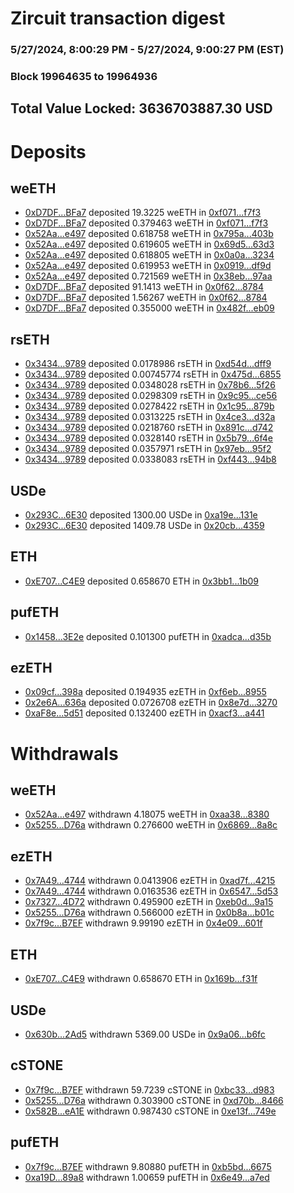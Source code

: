 # Zircuit transaction digest
### 5/27/2024, 8:00:29 PM - 5/27/2024, 9:00:27 PM (EST)
### Block 19964635 to 19964936

## Total Value Locked: 3636703887.30 USD

# Deposits
## weETH
- [0xD7DF...BFa7](https://etherscan.io/address/0xD7DF7E085214743530afF339aFC420c7c720BFa7) deposited 19.3225 weETH in [0xf071...f7f3](https://etherscan.io/tx/0xD7DF7E085214743530afF339aFC420c7c720BFa7)
- [0xD7DF...BFa7](https://etherscan.io/address/0xD7DF7E085214743530afF339aFC420c7c720BFa7) deposited 0.379463 weETH in [0xf071...f7f3](https://etherscan.io/tx/0xD7DF7E085214743530afF339aFC420c7c720BFa7)
- [0x52Aa...e497](https://etherscan.io/address/0x52Aa899454998Be5b000Ad077a46Bbe360F4e497) deposited 0.618758 weETH in [0x795a...403b](https://etherscan.io/tx/0x52Aa899454998Be5b000Ad077a46Bbe360F4e497)
- [0x52Aa...e497](https://etherscan.io/address/0x52Aa899454998Be5b000Ad077a46Bbe360F4e497) deposited 0.619605 weETH in [0x69d5...63d3](https://etherscan.io/tx/0x52Aa899454998Be5b000Ad077a46Bbe360F4e497)
- [0x52Aa...e497](https://etherscan.io/address/0x52Aa899454998Be5b000Ad077a46Bbe360F4e497) deposited 0.618805 weETH in [0x0a0a...3234](https://etherscan.io/tx/0x52Aa899454998Be5b000Ad077a46Bbe360F4e497)
- [0x52Aa...e497](https://etherscan.io/address/0x52Aa899454998Be5b000Ad077a46Bbe360F4e497) deposited 0.619953 weETH in [0x0919...df9d](https://etherscan.io/tx/0x52Aa899454998Be5b000Ad077a46Bbe360F4e497)
- [0x52Aa...e497](https://etherscan.io/address/0x52Aa899454998Be5b000Ad077a46Bbe360F4e497) deposited 0.721569 weETH in [0x38eb...97aa](https://etherscan.io/tx/0x52Aa899454998Be5b000Ad077a46Bbe360F4e497)
- [0xD7DF...BFa7](https://etherscan.io/address/0xD7DF7E085214743530afF339aFC420c7c720BFa7) deposited 91.1413 weETH in [0x0f62...8784](https://etherscan.io/tx/0xD7DF7E085214743530afF339aFC420c7c720BFa7)
- [0xD7DF...BFa7](https://etherscan.io/address/0xD7DF7E085214743530afF339aFC420c7c720BFa7) deposited 1.56267 weETH in [0x0f62...8784](https://etherscan.io/tx/0xD7DF7E085214743530afF339aFC420c7c720BFa7)
- [0xD7DF...BFa7](https://etherscan.io/address/0xD7DF7E085214743530afF339aFC420c7c720BFa7) deposited 0.355000 weETH in [0x482f...eb09](https://etherscan.io/tx/0xD7DF7E085214743530afF339aFC420c7c720BFa7)
## rsETH
- [0x3434...9789](https://etherscan.io/address/0x34349c5569e7B846c3558961552D2202760A9789) deposited 0.0178986 rsETH in [0xd54d...dff9](https://etherscan.io/tx/0x34349c5569e7B846c3558961552D2202760A9789)
- [0x3434...9789](https://etherscan.io/address/0x34349c5569e7B846c3558961552D2202760A9789) deposited 0.00745774 rsETH in [0x475d...6855](https://etherscan.io/tx/0x34349c5569e7B846c3558961552D2202760A9789)
- [0x3434...9789](https://etherscan.io/address/0x34349c5569e7B846c3558961552D2202760A9789) deposited 0.0348028 rsETH in [0x78b6...5f26](https://etherscan.io/tx/0x34349c5569e7B846c3558961552D2202760A9789)
- [0x3434...9789](https://etherscan.io/address/0x34349c5569e7B846c3558961552D2202760A9789) deposited 0.0298309 rsETH in [0x9c95...ce56](https://etherscan.io/tx/0x34349c5569e7B846c3558961552D2202760A9789)
- [0x3434...9789](https://etherscan.io/address/0x34349c5569e7B846c3558961552D2202760A9789) deposited 0.0278422 rsETH in [0x1c95...879b](https://etherscan.io/tx/0x34349c5569e7B846c3558961552D2202760A9789)
- [0x3434...9789](https://etherscan.io/address/0x34349c5569e7B846c3558961552D2202760A9789) deposited 0.0313225 rsETH in [0x4ce3...d32a](https://etherscan.io/tx/0x34349c5569e7B846c3558961552D2202760A9789)
- [0x3434...9789](https://etherscan.io/address/0x34349c5569e7B846c3558961552D2202760A9789) deposited 0.0218760 rsETH in [0x891c...d742](https://etherscan.io/tx/0x34349c5569e7B846c3558961552D2202760A9789)
- [0x3434...9789](https://etherscan.io/address/0x34349c5569e7B846c3558961552D2202760A9789) deposited 0.0328140 rsETH in [0x5b79...6f4e](https://etherscan.io/tx/0x34349c5569e7B846c3558961552D2202760A9789)
- [0x3434...9789](https://etherscan.io/address/0x34349c5569e7B846c3558961552D2202760A9789) deposited 0.0357971 rsETH in [0x97eb...95f2](https://etherscan.io/tx/0x34349c5569e7B846c3558961552D2202760A9789)
- [0x3434...9789](https://etherscan.io/address/0x34349c5569e7B846c3558961552D2202760A9789) deposited 0.0338083 rsETH in [0xf443...94b8](https://etherscan.io/tx/0x34349c5569e7B846c3558961552D2202760A9789)
## USDe
- [0x293C...6E30](https://etherscan.io/address/0x293C6937D8D82e05B01335F7B33FBA0c8e256E30) deposited 1300.00 USDe in [0xa19e...131e](https://etherscan.io/tx/0x293C6937D8D82e05B01335F7B33FBA0c8e256E30)
- [0x293C...6E30](https://etherscan.io/address/0x293C6937D8D82e05B01335F7B33FBA0c8e256E30) deposited 1409.78 USDe in [0x20cb...4359](https://etherscan.io/tx/0x293C6937D8D82e05B01335F7B33FBA0c8e256E30)
## ETH
- [0xE707...C4E9](https://etherscan.io/address/0xE7079AA77A22b19affCE1c497D6557BA4a4FC4E9) deposited 0.658670 ETH in [0x3bb1...1b09](https://etherscan.io/tx/0xE7079AA77A22b19affCE1c497D6557BA4a4FC4E9)
## pufETH
- [0x1458...3E2e](https://etherscan.io/address/0x14588708da4414bD24898B480edeb6C172C53E2e) deposited 0.101300 pufETH in [0xadca...d35b](https://etherscan.io/tx/0x14588708da4414bD24898B480edeb6C172C53E2e)
## ezETH
- [0x09cf...398a](https://etherscan.io/address/0x09cf6775DF815fdbe1ee120dfb510A6163A0398a) deposited 0.194935 ezETH in [0xf6eb...8955](https://etherscan.io/tx/0x09cf6775DF815fdbe1ee120dfb510A6163A0398a)
- [0x2e6A...636a](https://etherscan.io/address/0x2e6A936Aca16ea62B032B74C06bd6c53E6F8636a) deposited 0.0726708 ezETH in [0x8e7d...3270](https://etherscan.io/tx/0x2e6A936Aca16ea62B032B74C06bd6c53E6F8636a)
- [0xaF8e...5d51](https://etherscan.io/address/0xaF8e57f31Ce1437319a1A3bbDFa50Fe036eB5d51) deposited 0.132400 ezETH in [0xacf3...a441](https://etherscan.io/tx/0xaF8e57f31Ce1437319a1A3bbDFa50Fe036eB5d51)
# Withdrawals
## weETH
- [0x52Aa...e497](https://etherscan.io/address/0x52Aa899454998Be5b000Ad077a46Bbe360F4e497) withdrawn 4.18075 weETH in [0xaa38...8380](https://etherscan.io/tx/0x52Aa899454998Be5b000Ad077a46Bbe360F4e497)
- [0x5255...D76a](https://etherscan.io/address/0x525527DeF5bEC7b6151cF62aCb3B35cdb2e8D76a) withdrawn 0.276600 weETH in [0x6869...8a8c](https://etherscan.io/tx/0x525527DeF5bEC7b6151cF62aCb3B35cdb2e8D76a)
## ezETH
- [0x7A49...4744](https://etherscan.io/address/0x7A493Be5c2ce014cD049Bf178a1ac0Db1B434744) withdrawn 0.0413906 ezETH in [0xad7f...4215](https://etherscan.io/tx/0x7A493Be5c2ce014cD049Bf178a1ac0Db1B434744)
- [0x7A49...4744](https://etherscan.io/address/0x7A493Be5c2ce014cD049Bf178a1ac0Db1B434744) withdrawn 0.0163536 ezETH in [0x6547...5d53](https://etherscan.io/tx/0x7A493Be5c2ce014cD049Bf178a1ac0Db1B434744)
- [0x7327...4D72](https://etherscan.io/address/0x7327c8D601D05d66915B2A5f3F5c282148be4D72) withdrawn 0.495900 ezETH in [0xeb0d...9a15](https://etherscan.io/tx/0x7327c8D601D05d66915B2A5f3F5c282148be4D72)
- [0x5255...D76a](https://etherscan.io/address/0x525527DeF5bEC7b6151cF62aCb3B35cdb2e8D76a) withdrawn 0.566000 ezETH in [0x0b8a...b01c](https://etherscan.io/tx/0x525527DeF5bEC7b6151cF62aCb3B35cdb2e8D76a)
- [0x7f9c...B7EF](https://etherscan.io/address/0x7f9c8F1CFc05709d5Db4481FE112c508Cf65B7EF) withdrawn 9.99190 ezETH in [0x4e09...601f](https://etherscan.io/tx/0x7f9c8F1CFc05709d5Db4481FE112c508Cf65B7EF)
## ETH
- [0xE707...C4E9](https://etherscan.io/address/0xE7079AA77A22b19affCE1c497D6557BA4a4FC4E9) withdrawn 0.658670 ETH in [0x169b...f31f](https://etherscan.io/tx/0xE7079AA77A22b19affCE1c497D6557BA4a4FC4E9)
## USDe
- [0x630b...2Ad5](https://etherscan.io/address/0x630b1117BA7EDA4D97090B7B146eaa1Dd1712Ad5) withdrawn 5369.00 USDe in [0x9a06...b6fc](https://etherscan.io/tx/0x630b1117BA7EDA4D97090B7B146eaa1Dd1712Ad5)
## cSTONE
- [0x7f9c...B7EF](https://etherscan.io/address/0x7f9c8F1CFc05709d5Db4481FE112c508Cf65B7EF) withdrawn 59.7239 cSTONE in [0xbc33...d983](https://etherscan.io/tx/0x7f9c8F1CFc05709d5Db4481FE112c508Cf65B7EF)
- [0x5255...D76a](https://etherscan.io/address/0x525527DeF5bEC7b6151cF62aCb3B35cdb2e8D76a) withdrawn 0.303900 cSTONE in [0xd70b...8466](https://etherscan.io/tx/0x525527DeF5bEC7b6151cF62aCb3B35cdb2e8D76a)
- [0x582B...eA1E](https://etherscan.io/address/0x582B07D825557D79bE4F5eA051167b6c534FeA1E) withdrawn 0.987430 cSTONE in [0xe13f...749e](https://etherscan.io/tx/0x582B07D825557D79bE4F5eA051167b6c534FeA1E)
## pufETH
- [0x7f9c...B7EF](https://etherscan.io/address/0x7f9c8F1CFc05709d5Db4481FE112c508Cf65B7EF) withdrawn 9.80880 pufETH in [0xb5bd...6675](https://etherscan.io/tx/0x7f9c8F1CFc05709d5Db4481FE112c508Cf65B7EF)
- [0xa19D...89a8](https://etherscan.io/address/0xa19D833Dbb8BB26840D079de1003D25373E089a8) withdrawn 1.00659 pufETH in [0x6e49...a7ed](https://etherscan.io/tx/0xa19D833Dbb8BB26840D079de1003D25373E089a8)
